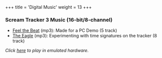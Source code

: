 +++
title = 'Digital Music'
weight = 13
+++

### Scream Tracker 3 Music (16-bit/8-channel)

- [Feel the Beat](_Fn-fbeat.mp3) (mp3): Made for a PC Demo (5 track)
- [The Eagle](_Neagle.mp3) (mp3): Experimenting with time signatures on the tracker (8 track)

*Click [here](_/s3m/it.html) to play in emulated hardware.*
